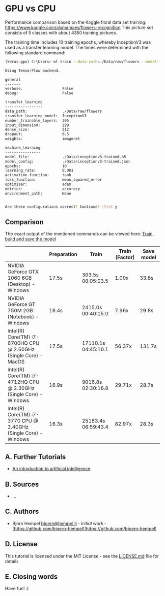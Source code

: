 # GPU vs CPU

Performance comparison based on the Kaggle floral data set training: https://www.kaggle.com/alxmamaev/flowers-recognition This picture set consists of 5 classes with about 4350 training pictures.

The training time includes 10 training epochs, whereby InceptionV3 was used as a transfer learning model. The times were determined with the following standard command:

```bash
(keras-gpu) C:\Users> ml train --data-path=./Data/raw/flowers --model-file=./Data/inceptionv3-trained.h5

Using TensorFlow backend.

general
-------
verbose:                  False
debug:                    False

transfer_learning
-----------------
data_path:                ./Data/raw/flowers
transfer_learning_model:  InceptionV3
number_trainable_layers:  305
input_dimension:          299
dense_size:               512
dropout:                  0.5
weights:                  imagenet

machine_learning
----------------
model_file:               ./Data/inceptionv3-trained.h5
model_config:             ./Data/inceptionv3-trained.json
epochs:                   10
learning_rate:            0.001
activation_function:      tanh
loss_function:            mean_squared_error
optimizer:                adam
metrics:                  accuracy
environment_path:         None


Are these configurations correct? Continue? [Y/n] y
```

## Comparison

The exact output of the mentioned commands can be viewed here: [Train, build and save the model](/markdown/image-classifier/train-build-save.md)

|                                                                   | Preparation | Train       | Train (Factor) | Save model |
|-------------------------------------------------------------------|-------------|-------------|----------------|------------|
| NVIDIA GeForce GTX 1060 6GB (Desktop) - Windows                   | 17.5s    | 303.5s 00:05:03.5   |  1.00x        | 33.8s   |
| NVIDIA GeForce GT 750M 2GB (Notebook) - Windows                   | 18.4s    | 2415.0s 00:40:15.0  |  7.96x        | 29.8s   |
| Intel(R) Core(TM) i7-6700HQ CPU @ 2.60GHz (Single Core) - MacOS   | 17.5s    | 17110.1s 04:45:10.1 | 56.37x        | 131.7s  |
| Intel(R) Core(TM) i7-4712HQ CPU @ 2.30GHz (Single Core) - Windows | 16.9s    | 9016.8s 02:30:16.8  | 29.71x        | 28.7s   |
| Intel(R) Core(TM) i7-3770 CPU @ 3.40GHz (Single Core) - Windows   | 16.3s    | 25183.4s 06:59:43.4 | 82.97x        | 28.3s   |

## A. Further Tutorials

* [An introduction to artificial intelligence](https://github.com/friends-of-ai/an-introduction-to-artificial-intelligence)

## B. Sources

* ...

## C. Authors

* Björn Hempel <bjoern@hempel.li> - _Initial work_ - [https://github.com/bjoern-hempel](https://github.com/bjoern-hempel)

## D. License

This tutorial is licensed under the MIT License - see the [LICENSE.md](/LICENSE.md) file for details

## E. Closing words

Have fun! :)

